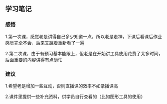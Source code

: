 ## 学习笔记

### 感悟
1.第一次课，感觉老是讲得自己多少知道一点，所以老是走神，下课后看课后作业感觉完全不会，后来又跳着重新看了一遍

2.第二次课，由于有预习基本能跟上，但老是在开始讲工具使用花费了太多时间，后面重要的内容讲得有点匆忙

### 建议
1.希望老是增加一些互动，否则直播课的效率不如录播课高

2.课件里提供一些补充资料，供学员自行查看的（比如图形工具的使用）
